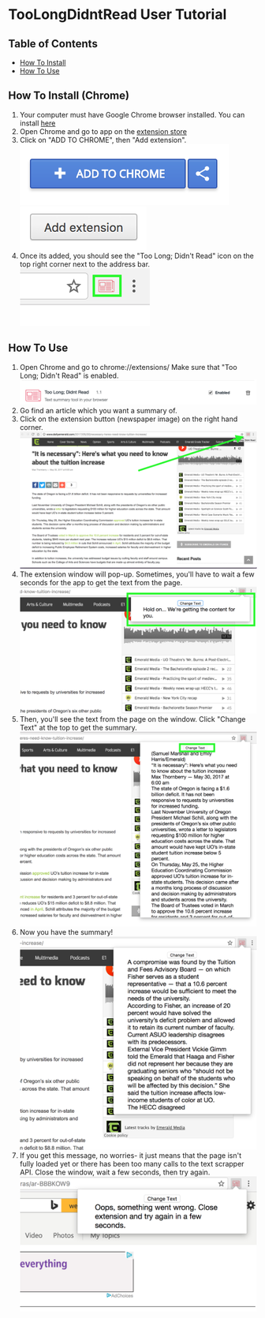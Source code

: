 # TooLongDidntRead User Tutorial

## Table of Contents
- [How To Install](#how-to-install)
- [How To Use](#how-to-use)

## How To Install (Chrome)
1. Your computer must have Google Chrome browser installed. You can install [here](https://www.google.com/chrome/browser/desktop/index.html)
2. Open Chrome and go to app on the [extension store](https://chrome.google.com/webstore/category/extensions)
3. Click on "ADD TO CHROME", then "Add extension".
![Alt text](https://github.com/lovett2/TooLongDidntRead/blob/UserTutorial/Chrome/images/addToChrome.png?raw=true)
![Alt text](https://github.com/lovett2/TooLongDidntRead/blob/UserTutorial/Chrome/images/AddExt.png?raw=true)
4. Once its added, you should see the "Too Long; Didn't Read" icon on the top right corner next to the address bar.
![Alt text](https://github.com/lovett2/TooLongDidntRead/blob/UserTutorial/Chrome/images/iconOnBar.png?raw=true)

## How To Use
1. Open Chrome and go to chrome://extensions/ Make sure that "Too Long; Didn't Read" is enabled.
![Alt text](https://raw.githubusercontent.com/lovett2/TooLongDidntRead/UserTutorial/Chrome/images/ut1.png)
2. Go find an article which you want a summary of.
3. Click on the extension button (newspaper image) on the right hand corner.
![Alt text](https://raw.githubusercontent.com/lovett2/TooLongDidntRead/UserTutorial/Chrome/images/ut2.png)
4. The extension window will pop-up. Sometimes, you'll have to wait a few seconds for the app to get the text from the page.
![Alt text](https://github.com/lovett2/TooLongDidntRead/blob/UserTutorial/Chrome/images/ut3.png?raw=true)
5. Then, you'll see the text from the page on the window. Click "Change Text" at the top to get the summary.
![Alt text](https://github.com/lovett2/TooLongDidntRead/blob/UserTutorial/Chrome/images/ut4.png?raw=true)
6. Now you have the summary!
![Alt text](https://github.com/lovett2/TooLongDidntRead/blob/UserTutorial/Chrome/images/ut5.png?raw=true)
7. If you get this message, no worries- it just means that the page isn't fully loaded yet or there has been too many calls to the text scrapper API. Close the window, wait a few seconds, then try again.
![Alt text](https://github.com/lovett2/TooLongDidntRead/blob/UserTutorial/Chrome/images/ut6.png?raw=true)
